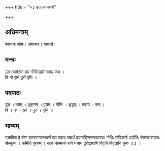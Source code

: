 +++
title = "०३ उत त्वामरुणं"

+++
## अधिमन्त्रम्
पवमानः सोमः। अयास्यः। गायत्री।

## मन्त्रः
उ॒त त्वाम॑रु॒णं व॒यं गोभि॑रञ्ज्मो॒ मदा॑य॒ कम् ।  
वि नो॑ रा॒ये दुरो॑ वृधि ॥

## पदपाठः
उ॒त । त्वाम् । अ॒रु॒णम् । व॒यम् । गोभिः॑ । अ॒ञ्ज्मः॒ । मदा॑य । कम् ।  
वि । नः॒ । रा॒ये । दुरः॑ । वृ॒धि॒ ॥

## भाष्यम्
उतापिच हे सोम यमरुणमरुणवर्णं त्वां मदाय मदार्थं वयमाङ्गिरसायास्याः गोभिः गोविकारैः पयोभिः रंज्मोवासयामः संस्कुर्मः । कमिति पूरणम् । सत्वं नोस्माकं राये धनाय दुरोद्वाराणि विवृधि विवृतानि कुरु ॥ ३ ॥